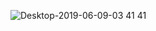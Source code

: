 ![Desktop-2019-06-09-03 41 41](https://user-images.githubusercontent.com/42304018/59152829-dcac7680-8a69-11e9-966f-78bdd1a0088c.gif)
